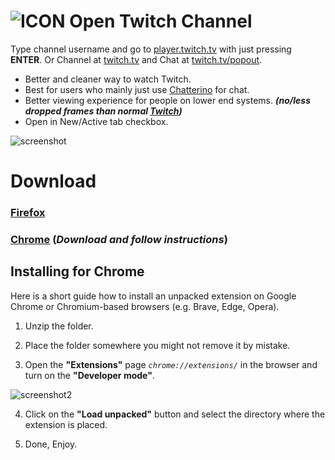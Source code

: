 ![ICON](https://user-images.githubusercontent.com/64147848/228734189-3e2a9995-6b78-44ee-a072-11ad0318cca2.png)
Open Twitch Channel
============

Type channel username and go to [player.twitch.tv](https://player.twitch.tv/?channel=xqc&parent=twitch.tv) with just pressing **ENTER**. Or Channel at [twitch.tv](https://twitch.tv/xqc) and Chat at [twitch.tv/popout](https://www.twitch.tv/popout/xqc/chat).

- Better and cleaner way to watch Twitch.
- Best for users who mainly just use [Chatterino](https://chatterino.com/) for chat.
- Better viewing experience for people on lower end systems. ***(no/less dropped frames than normal [Twitch](https://twitch.tv))***
- Open in New/Active tab checkbox.

![screenshot](https://github.com/yungsamd17/Open-Twitch-Channel/assets/64147848/042b869a-bf58-4cae-bb36-7c33b22fca12)

# Download
### [**Firefox**](https://addons.mozilla.org/en-US/firefox/addon/open-twitch-channel/)
### [**Chrome**](https://github.com/yungsamd17/Open-Twitch-Channel/releases/latest/download/chrome.zip) (*Download and follow instructions*)

## Installing for Chrome
Here is a short guide how to install an unpacked extension on Google Chrome or Chromium-based browsers (e.g. Brave, Edge, Opera).

1. Unzip the folder.

2. Place the folder somewhere you might not remove it by mistake.

3. Open the **"Extensions"** page *`chrome://extensions/`* in the browser and turn on the **"Developer mode"**.

![screenshot2](https://user-images.githubusercontent.com/64147848/228734049-1e16ee90-804b-4412-bd86-c799dda84d77.png)

4. Click on the **"Load unpacked"** button and select the directory where the extension is placed.

5. Done, Enjoy.
